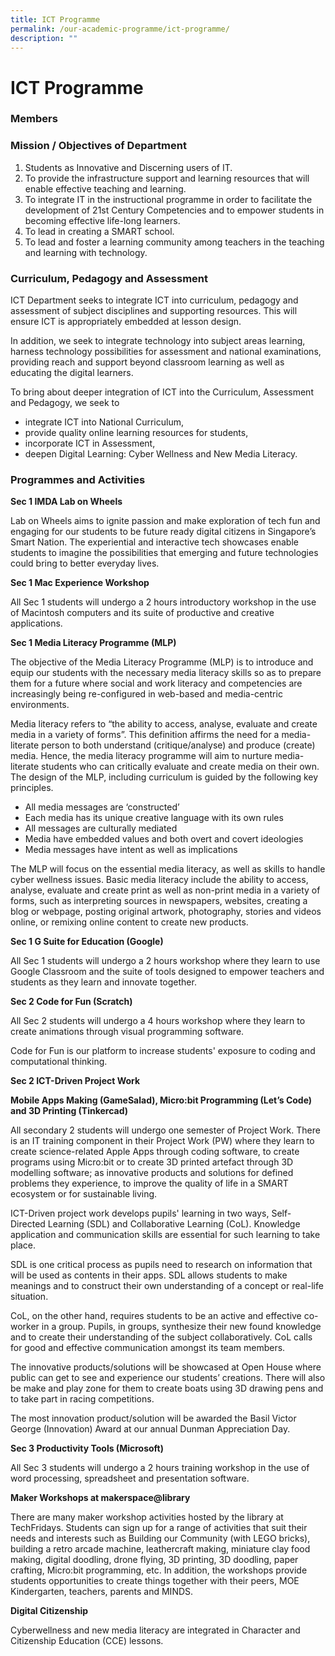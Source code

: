 ```yaml
---
title: ICT Programme
permalink: /our-academic-programme/ict-programme/
description: ""
---
```

# ICT Programme

### Members

### Mission / Objectives of Department

1.  Students as Innovative and Discerning users of IT.
2.  To provide the infrastructure support and learning resources that will enable effective teaching and learning.
3.  To integrate IT in the instructional programme in order to facilitate the development of 21st Century Competencies and to empower students in becoming effective life-long learners.
4.  To lead in creating a SMART school.
5.  To lead and foster a learning community among teachers in the teaching and learning with technology.

### Curriculum, Pedagogy and Assessment

ICT Department seeks to integrate ICT into curriculum, pedagogy and assessment of subject disciplines and supporting resources. This will ensure ICT is appropriately embedded at lesson design.

In addition, we seek to integrate technology into subject areas learning, harness technology possibilities for assessment and national examinations, providing reach and support beyond classroom learning as well as educating the digital learners.

To bring about deeper integration of ICT into the Curriculum, Assessment and Pedagogy, we seek to

*   integrate ICT into National Curriculum,
*   provide quality online learning resources for students,
*   incorporate ICT in Assessment,
*   deepen Digital Learning: Cyber Wellness and New Media Literacy.

### Programmes and Activities

**Sec 1 IMDA Lab on Wheels**

Lab on Wheels aims to ignite passion and make exploration of tech fun and engaging for our students to be future ready digital citizens in Singapore’s Smart Nation. The experiential and interactive tech showcases enable students to imagine the possibilities that emerging and future technologies could bring to better everyday lives.

**Sec 1 Mac Experience Workshop**

All Sec 1 students will undergo a 2 hours introductory workshop in the use of Macintosh computers and its suite of productive and creative applications.

**Sec 1 Media Literacy Programme (MLP)**

The objective of the Media Literacy Programme (MLP) is to introduce and equip our students with the necessary media literacy skills so as to prepare them for a future where social and work literacy and competencies are increasingly being re-configured in web-based and media-centric environments.

Media literacy refers to “the ability to access, analyse, evaluate and create media in a variety of forms”. This definition affirms the need for a media-literate person to both understand (critique/analyse) and produce (create) media. Hence, the media literacy programme will aim to nurture media-literate students who can critically evaluate and create media on their own. The design of the MLP, including curriculum is guided by the following key principles.

*   All media messages are ‘constructed’
*   Each media has its unique creative language with its own rules
*   All messages are culturally mediated
*   Media have embedded values and both overt and covert ideologies
*   Media messages have intent as well as implications

The MLP will focus on the essential media literacy, as well as skills to handle cyber wellness issues. Basic media literacy include the ability to access, analyse, evaluate and create print as well as non-print media in a variety of forms, such as interpreting sources in newspapers, websites, creating a blog or webpage, posting original artwork, photography, stories and videos online, or remixing online content to create new products.


**Sec 1 G Suite for Education (Google)**

All Sec 1 students will undergo a 2 hours workshop where they learn to use Google Classroom and the suite of tools designed to empower teachers and students as they learn and innovate together.

**Sec 2 Code for Fun (Scratch)**

All Sec 2 students will undergo a 4 hours workshop where they learn to create animations through visual programming software.

Code for Fun is our platform to increase students' exposure to coding and computational thinking.

**Sec 2 ICT-Driven Project Work**

**Mobile Apps Making (GameSalad), Micro:bit Programming (Let’s Code) and 3D Printing (Tinkercad)**

All secondary 2 students will undergo one semester of Project Work. There is an IT training component in their Project Work (PW) where they learn to create science-related Apple Apps through coding software, to create programs using Micro:bit or to create 3D printed artefact through 3D modelling software; as innovative products and solutions for defined problems they experience, to improve the quality of life in a SMART ecosystem or for sustainable living.

ICT-Driven project work develops pupils' learning in two ways, Self-Directed Learning (SDL) and Collaborative Learning (CoL). Knowledge application and communication skills are essential for such learning to take place.


SDL is one critical process as pupils need to research on information that will be used as contents in their apps. SDL allows students to make meanings and to construct their own understanding of a concept or real-life situation.


CoL, on the other hand, requires students to be an active and effective co-worker in a group. Pupils, in groups, synthesize their new found knowledge and to create their understanding of the subject collaboratively. CoL calls for good and effective communication amongst its team members.

The innovative products/solutions will be showcased at Open House where public can get to see and experience our students’ creations. There will also be make and play zone for them to create boats using 3D drawing pens and to take part in racing competitions.

The most innovation product/solution will be awarded the Basil Victor George (Innovation) Award at our annual Dunman Appreciation Day.

**Sec 3 Productivity Tools (Microsoft)**

All Sec 3 students will undergo a 2 hours training workshop in the use of word processing, spreadsheet and presentation software.

**Maker Workshops at makerspace@library**

There are many maker workshop activities hosted by the library at TechFridays. Students can sign up for a range of activities that suit their needs and interests such as Building our Community (with LEGO bricks), building a retro arcade machine, leathercraft making, miniature clay food making, digital doodling, drone flying, 3D printing, 3D doodling, paper crafting, Micro:bit programming, etc. In addition, the workshops provide students opportunities to create things together with their peers, MOE Kindergarten, teachers, parents and MINDS.

**Digital Citizenship**

Cyberwellness and new media literacy are integrated in Character and Citizenship Education (CCE) lessons.
